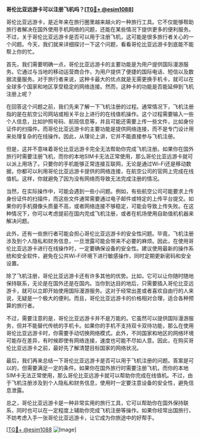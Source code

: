 **哥伦比亚远游卡可以注册飞机吗？[[TG💪+ @esim1088](https://t.me/s/esim1088)]**

哥伦比亚远游卡，是近年来在旅行圈里越来越火的一种旅行工具。它不仅能够帮助旅行者解决在国外使用手机网络的问题，还能在某些情况下提供更多的便利服务。不过，关于哥伦比亚远游卡是否可以用于注册飞机，这可能是很多旅行者关心的一个问题。今天，我们就来详细探讨一下这个问题，看看哥伦比亚远游卡到底能不能帮上你的忙。

首先，我们需要明确一点，哥伦比亚远游卡的主要功能是为用户提供国际漫游服务。它通过与当地的移动运营商合作，为用户提供了便捷的国际电话、短信以及数据流量服务。对于旅行者来说，这种卡最大的优点就是无需更换手机卡，就可以在全球多个国家和地区享受稳定的网络连接。然而，这种卡的功能是否能延伸到飞机注册上呢？

在回答这个问题之前，我们先来了解一下飞机注册的过程。通常情况下，飞机注册指的是在航空公司网站或相关平台上进行的在线值机操作。这个过程需要输入一些个人信息，比如护照号码、航班信息等，并且可能还需要上传一些文件，比如身份证件的扫描件。而哥伦比亚远游卡的主要功能是提供网络连接，而不是专门设计用来处理复杂的在线操作。因此，从理论上讲，它并不能直接参与飞机注册。

但是，这并不意味着哥伦比亚远游卡完全无法帮助你完成飞机注册。如果你在国外旅行时需要注册飞机，而你的本地SIM卡无法正常使用，那么哥伦比亚远游卡就可以派上用场了。只要你的手机能够正常连接互联网，无论是通过Wi-Fi还是移动数据，你都可以利用哥伦比亚远游卡提供的网络连接，在航空公司的官网上完成在线值机。这样，你就避免了因为没有网络而导致无法完成注册的情况。

当然，在实际操作中，可能会遇到一些小问题。例如，有些航空公司可能要求上传身份证件的扫描件，而这些文件通常需要通过电子邮件或特定的上传平台提交。如果你的手机摄像头质量不高，或者网络连接不够稳定，可能会导致上传失败。在这种情况下，你可以考虑提前在国内完成飞机注册，或者在机场使用自助值机机器来解决问题。

此外，还有一些旅行者可能会担心哥伦比亚远游卡的安全性问题。毕竟，飞机注册涉及到个人隐私和财务信息，一旦泄露可能会带来不必要的麻烦。因此，在使用哥伦比亚远游卡进行在线操作时，一定要确保设备的安全性。建议使用最新的操作系统和安全软件，避免在公共Wi-Fi环境下进行敏感操作，同时定期更新密码和安全设置。

除了飞机注册，哥伦比亚远游卡还有许多其他的优势。比如，它可以让你随时随地保持联系，无论是在国外还是在国内。当你到达目的地后，只需要插入哥伦比亚远游卡，就可以立即开始使用国际漫游服务。这对于经常出差或者喜欢自由行的人来说，无疑是一个极大的便利。而且，哥伦比亚远游卡的价格相对合理，适合各种预算的旅行者。

不过，需要注意的是，哥伦比亚远游卡并不是万能的。它虽然可以提供国际漫游服务，但并不能替代传统的手机卡。如果你的手机不支持双卡双待功能，那么在使用哥伦比亚远游卡时，你需要手动切换网络模式。此外，不同国家和地区的网络环境可能存在差异，有时候即使有网络连接，速度也可能不尽如人意。因此，在购买哥伦比亚远游卡之前，最好先了解清楚目标国家的网络状况。

最后，我们再来总结一下哥伦比亚远游卡是否可以用于飞机注册的问题。答案是可以的，但需要满足一定的条件。如果你在国外旅行时需要注册飞机，而你的本地SIM卡无法正常使用，那么哥伦比亚远游卡就可以帮助你完成在线值机。不过，由于飞机注册涉及到个人隐私和财务信息，使用时一定要注意设备的安全性，避免信息泄露。

总之，哥伦比亚远游卡是一种非常实用的旅行工具，它可以帮助你在国外保持联系，同时也可以在一定程度上辅助你完成飞机注册等操作。如果你经常出国旅行，不妨考虑入手一张哥伦比亚远游卡，让它成为你旅途中的好帮手。

[[TG💪+ @esim1088](https://t.me/s/esim1088) ![Image](https://i.postimg.cc/4NQfJmqS/Snipaste-2025-05-13-00-14-12.png)]